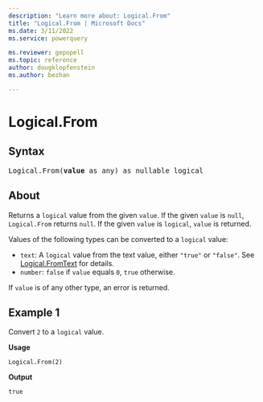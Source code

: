 ```yaml
---
description: "Learn more about: Logical.From"
title: "Logical.From | Microsoft Docs"
ms.date: 3/11/2022
ms.service: powerquery

ms.reviewer: gepopell
ms.topic: reference
author: dougklopfenstein
ms.author: bezhan

---
```

# Logical.From

## Syntax

<pre>
Logical.From(<b>value</b> as any) as nullable logical
</pre>


## About

Returns a `logical` value from the given `value`. If the given `value` is `null`, `Logical.From` returns `null`. If the given `value` is `logical`, `value` is returned. 

Values of the following types can be converted to a `logical` value:

* `text`: A `logical` value from the text value, either `"true"` or `"false"`. See [Logical.FromText](/powerquery-m/logical-fromtext) for details.
* `number`: `false` if `value` equals `0`, `true` otherwise.

If `value` is of any other type, an error is returned.

## Example 1

Convert `2` to a `logical` value.

**Usage**

```powerquery-m
Logical.From(2)
```

**Output**

`true`
